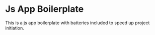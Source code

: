 # Js App Boilerplate

This is a js app boilerplate with batteries included to speed up project initiation.
